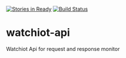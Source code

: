 [![Stories in Ready](https://badge.waffle.io/watchiot/watchiot-api.png?label=ready&title=Ready)](https://waffle.io/watchiot/watchiot-api)
[![Build Status](https://travis-ci.org/watchiot/watchiot-api.svg?branch=master)](https://travis-ci.org/watchiot/watchiot-api)

# watchiot-api
Watchiot Api for request and response monitor
